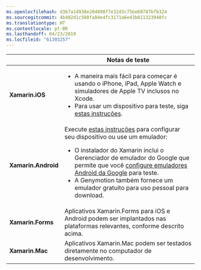 ```yaml
---
ms.openlocfilehash: d3b7a14938e204898f7e32d3c75be60787bfb324
ms.sourcegitcommit: 4b402d1c508fa84e4fc3171a6e43b811323948fc
ms.translationtype: HT
ms.contentlocale: pt-BR
ms.lasthandoff: 04/23/2019
ms.locfileid: "61303257"
---
```

||Notas de teste|
|---|---|
|**Xamarin.iOS**|<ul><li>A maneira mais fácil para começar é usando o iPhone, iPad, Apple Watch e simuladores de Apple TV inclusos no Xcode.</li><li>Para usar um dispositivo para teste, siga <a href="~/ios/get-started/installation/device-provisioning/index.md">estas instruções</a>.</li></ul>|
|**Xamarin.Android**|Execute <a href="~/android/get-started/installation/set-up-device-for-development.md">estas instruções</a> para configurar seu dispositivo ou use um emulador:<ul><li>O instalador do Xamarin inclui o Gerenciador de emulador do Google que permite que você <a href="~/android/deploy-test/debugging/android-sdk-emulator/index.md">configure emuladores Android da Google</a> para teste.</li><li>A Genymotion também fornece um emulador gratuito para uso pessoal para download.</li></ul>|
|**Xamarin.Forms**|Aplicativos Xamarin.Forms para iOS e Android podem ser implantados nas plataformas relevantes, conforme descrito acima.|
|**Xamarin.Mac**|Aplicativos Xamarin.Mac podem ser testados diretamente no computador de desenvolvimento.|
